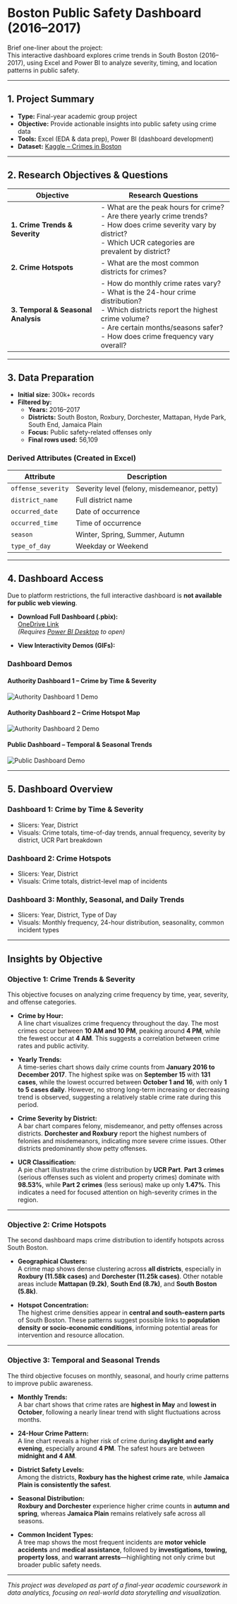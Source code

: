 # Boston Public Safety Dashboard (2016–2017)

Brief one-liner about the project:  
This interactive dashboard explores crime trends in South Boston (2016–2017), using Excel and Power BI to analyze severity, timing, and location patterns in public safety.

---

## 1. Project Summary

- **Type:** Final-year academic group project
- **Objective:** Provide actionable insights into public safety using crime data
- **Tools:** Excel (EDA & data prep), Power BI (dashboard development)
- **Dataset:** [Kaggle – Crimes in Boston](https://www.kaggle.com/datasets/AnalyzeBoston/crimes-in-boston)

---

## 2. Research Objectives & Questions

| Objective | Research Questions |
|----------|--------------------|
| **1. Crime Trends & Severity** | - What are the peak hours for crime?<br>- Are there yearly crime trends?<br>- How does crime severity vary by district?<br>- Which UCR categories are prevalent by district? |
| **2. Crime Hotspots** | - What are the most common districts for crimes? |
| **3. Temporal & Seasonal Analysis** | - How do monthly crime rates vary?<br>- What is the 24-hour crime distribution?<br>- Which districts report the highest crime volume?<br>- Are certain months/seasons safer?<br>- How does crime frequency vary overall? |

---

## 3. Data Preparation

- **Initial size:** 300k+ records
- **Filtered by:**
  - **Years:** 2016–2017
  - **Districts:** South Boston, Roxbury, Dorchester, Mattapan, Hyde Park, South End, Jamaica Plain
  - **Focus:** Public safety-related offenses only
  - **Final rows used:** 56,109

### Derived Attributes (Created in Excel)

| Attribute         | Description                              |
|------------------|-------------------------------------------|
| `offense_severity` | Severity level (felony, misdemeanor, petty) |
| `district_name`   | Full district name                       |
| `occurred_date`   | Date of occurrence                       |
| `occurred_time`   | Time of occurrence                       |
| `season`          | Winter, Spring, Summer, Autumn           |
| `type_of_day`     | Weekday or Weekend                       |

---

## 4. Dashboard Access

Due to platform restrictions, the full interactive dashboard is **not available for public web viewing**.

- **Download Full Dashboard (.pbix):**  
  [OneDrive Link](https://xuliujun1-my.sharepoint.com/:u:/g/personal/75900_office365proplus_co/EZ-nUDGe14lMr8gBX1gehOcB5QyUVGwvllEJu_9uGMjoXg?e=5QJ4oL)  
  *(Requires [Power BI Desktop](https://powerbi.microsoft.com/desktop) to open)*

- **View Interactivity Demos (GIFs):**

### Dashboard Demos

#### Authority Dashboard 1 – Crime by Time & Severity
![Authority Dashboard 1 Demo](assets/authority1_demo.gif)

#### Authority Dashboard 2 – Crime Hotspot Map
![Authority Dashboard 2 Demo](assets/authority2_demo.gif)

#### Public Dashboard – Temporal & Seasonal Trends
![Public Dashboard Demo](assets/public_demo.gif)

---

## 5. Dashboard Overview

### Dashboard 1: Crime by Time & Severity
- Slicers: Year, District
- Visuals: Crime totals, time-of-day trends, annual frequency, severity by district, UCR Part breakdown

### Dashboard 2: Crime Hotspots
- Slicers: Year, District
- Visuals: Crime totals, district-level map of incidents

### Dashboard 3: Monthly, Seasonal, and Daily Trends
- Slicers: Year, District, Type of Day
- Visuals: Monthly frequency, 24-hour distribution, seasonality, common incident types

---

## Insights by Objective

### Objective 1: Crime Trends & Severity

This objective focuses on analyzing crime frequency by time, year, severity, and offense categories.

- **Crime by Hour:**  
  A line chart visualizes crime frequency throughout the day. The most crimes occur between **10 AM and 10 PM**, peaking around **4 PM**, while the fewest occur at **4 AM**. This suggests a correlation between crime rates and public activity.

- **Yearly Trends:**  
  A time-series chart shows daily crime counts from **January 2016 to December 2017**. The highest spike was on **September 15** with **131 cases**, while the lowest occurred between **October 1 and 16**, with only **1 to 5 cases daily**. However, no strong long-term increasing or decreasing trend is observed, suggesting a relatively stable crime rate during this period.

- **Crime Severity by District:**  
  A bar chart compares felony, misdemeanor, and petty offenses across districts. **Dorchester and Roxbury** report the highest numbers of felonies and misdemeanors, indicating more severe crime issues. Other districts predominantly show petty offenses.

- **UCR Classification:**  
  A pie chart illustrates the crime distribution by **UCR Part**. **Part 3 crimes** (serious offenses such as violent and property crimes) dominate with **98.53%**, while **Part 2 crimes** (less serious) make up only **1.47%**. This indicates a need for focused attention on high-severity crimes in the region.

---

### Objective 2: Crime Hotspots

The second dashboard maps crime distribution to identify hotspots across South Boston.

- **Geographical Clusters:**  
  A crime map shows dense clustering across **all districts**, especially in **Roxbury (11.58k cases)** and **Dorchester (11.25k cases)**. Other notable areas include **Mattapan (9.2k)**, **South End (8.7k)**, and **South Boston (5.8k)**.

- **Hotspot Concentration:**  
  The highest crime densities appear in **central and south-eastern parts** of South Boston. These patterns suggest possible links to **population density or socio-economic conditions**, informing potential areas for intervention and resource allocation.

---

### Objective 3: Temporal and Seasonal Trends

The third objective focuses on monthly, seasonal, and hourly crime patterns to improve public awareness.

- **Monthly Trends:**  
  A bar chart shows that crime rates are **highest in May** and **lowest in October**, following a nearly linear trend with slight fluctuations across months.

- **24-Hour Crime Pattern:**  
  A line chart reveals a higher risk of crime during **daylight and early evening**, especially around **4 PM**. The safest hours are between **midnight and 4 AM**.

- **District Safety Levels:**  
  Among the districts, **Roxbury has the highest crime rate**, while **Jamaica Plain is consistently the safest**.

- **Seasonal Distribution:**  
  **Roxbury and Dorchester** experience higher crime counts in **autumn and spring**, whereas **Jamaica Plain** remains relatively safe across all seasons.

- **Common Incident Types:**  
  A tree map shows the most frequent incidents are **motor vehicle accidents** and **medical assistance**, followed by **investigations, towing, property loss**, and **warrant arrests**—highlighting not only crime but broader public safety needs.

---

_This project was developed as part of a final-year academic coursework in data analytics, focusing on real-world data storytelling and visualization._
